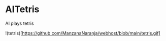# AITetris
AI plays tetris

!(tetris)[https://github.com/ManzanaNaranja/webhost/blob/main/tetris.gif]
